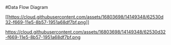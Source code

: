 #Data Flow Diagram 


[[https://cloud.githubusercontent.com/assets/16803698/14149348/62530d32-f669-11e5-8b57-1951a68df7bf.png]]


 https://cloud.githubusercontent.com/assets/16803698/14149348/62530d32-f669-11e5-8b57-1951a68df7bf.png
 
